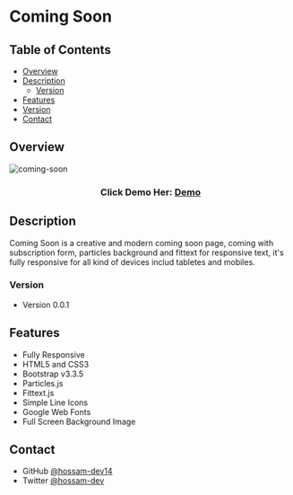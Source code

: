 <!-- The Header -->
<h1 align="">Coming Soon</h1>

<!-- TABLE OF CONTENTS -->

## Table of Contents

- [Overview](#overview)
- [Description](#description)
  - [Version](#version)
- [Features](#features)
- [Version](#version)
- [Contact](#contact)


<!-- Overview -->
## Overview

<!-- ScreenShote -->
![coming-soon](https://user-images.githubusercontent.com/73648971/113672496-c5fbf880-96af-11eb-8c37-9484fcd89f90.png)

<h3 align="center">
  Click Demo Her:
    <a href="https://coming-soon-dev14.netlify.app">
      Demo
    </a>
</h3>
 
  
<!-- Description -->
## Description

Coming Soon is a creative and modern coming soon page, 
coming with subscription form, particles background and fittext for responsive text, 
it's fully responsive for all kind of devices includ tabletes and mobiles.

<!-- Version -->
### Version
 - Version 0.0.1

 
<!-- Features -->
## Features
 - Fully Responsive
 - HTML5 and CSS3
 - Bootstrap v3.3.5
 - Particles.js
 - Fittext.js
 - Simple Line Icons
 - Google Web Fonts
 - Full Screen Background Image


<!-- Contact -->
## Contact

- GitHub [@hossam-dev14](https://github.com/hossam-dev14)
- Twitter [@hossam-dev](https://twitter.com/hossam-dev)


